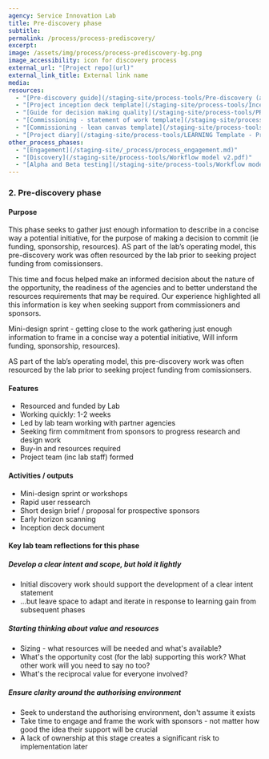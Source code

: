 ```yaml
---
agency: Service Innovation Lab
title: Pre-discovery phase
subtitle:
permalink: /process/process-prediscovery/
excerpt:
image: /assets/img/process/process-prediscovery-bg.png
image_accessibility: icon for discovery process
external_url: "[Project repo](url)"
external_link_title: External link name
media:
resources:
  - "[Pre-discovery guide](/staging-site/process-tools/Pre-discovery (aka initiative scoping).pptx)"
  - "[Project inception deck template](/staging-site/process-tools/Inception Deck template.pptx)"
  - "[Guide for decision making quality](/staging-site/process-tools/PRE_DISCOVERY - Decision Quality)"
  - "[Commissioning - statement of work template](/staging-site/process-tools/COMMISSIONING Template - Statement of Work.docx)"
  - "[Commissioning - lean canvas template](/staging-site/process-tools/COMMISSIONING Template - Lean Canvas.docx)"
  - "[Project diary](/staging-site/process-tools/LEARNING Template - Project diary.docx)"
other_process_phases:
  - "[Engagement](/staging-site/_process/process_engagement.md)"
  - "[Discovery](/staging-site/process-tools/Workflow model v2.pdf)"
  - "[Alpha and Beta testing](/staging-site/process-tools/Workflow model v2.pdf)"
---
```


### 2. Pre-discovery phase

#### Purpose

This phase seeks to gather just enough information to describe in a concise way a potential initiative, for the purpose of making a decision to commit (ie funding, sponsorship, resources). AS part of the lab’s operating model, this pre-discovery work was often resourced by the lab prior to seeking project funding from comissionsers.

This time and focus helped make an informed decision about the nature of the opportunity, the readiness of the agencies and to better understand the resources requirements that may be required. Our experience highlighted all this information is key when seeking support from commissioners and sponsors.

Mini-design sprint - getting close to the work
gathering just enough information to frame in a concise way a potential initiative,
Will inform funding, sponsorship, resources).

AS part of the lab’s operating model, this pre-discovery work was often resourced by the lab prior to seeking project funding from comissionsers.

#### Features

* Resourced and funded by Lab  
* Working quickly: 1-2 weeks
* Led by lab team working with partner agencies
* Seeking firm commitment from sponsors to progress research and design work
* Buy-in and resources required
* Project team (inc lab staff) formed

#### Activities / outputs

* Mini-design sprint or workshops
* Rapid user ressearch
* Short design brief / proposal for prospective sponsors
* Early horizon scanning
* Inception deck document

#### Key lab team reflections for this phase

##### Develop a clear intent and scope, but hold it lightly

* Initial discovery work should support the development of a clear intent statement
* ...but leave space to adapt and iterate in response to learning gain from subsequent phases

##### Starting thinking about value and resources

* Sizing - what resources will be needed and what's available?
* What's the opportunity cost (for the lab) supporting this work? What other work will you need to say no too?
* What's the reciprocal value for everyone involved?

##### Ensure clarity around the authorising environment

* Seek to understand the authorising environment, don't assume it exists
* Take time to engage and frame the work with sponsors - not matter how good the idea their support will be crucial
* A lack of ownership at this stage creates a significant risk to implementation later
